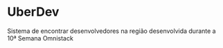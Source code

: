 # UberDev
Sistema de encontrar desenvolvedores na região desenvolvida durante a 10ª Semana Omnistack
